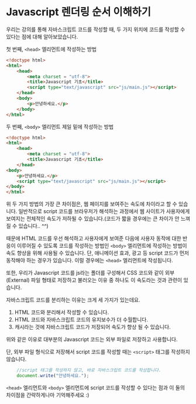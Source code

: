 # Javascript 렌더링 순서 이해하기

우리는 강의를 통해 자바스크립트 코드를 작성할 때, 두 가지 위치에 코드를 작성할 수 있다는 점에 대해 알아보았습니다.

첫 번째, `<head>` 엘리먼트에 작성하는 방법

```html
<!doctype html>
<html>
    <head>
        <meta charset = "utf-8">
        <title>Javascript 기초</title>
        <script type="text/javascript" src="js/main.js"></script>
    </head>
    <body>
        <p>안녕하세요.</p>
    </body>
</html>
```

두 번째, `<body>` 엘리먼트 제일 밑에 작성하는 방법
```html
<!doctype html>
<html>
    <head>
        <meta charset = "utf-8">
        <title>Javascript 기초</title>
    </head>
<body>
    <p>안녕하세요.</p>
    <script type="text/javascript" src="js/main.js"></script>
</body>
</html>
```

위 두 가지 방법의 가장 큰 차이점은, 웹 페이지를 보여주는 속도에 차이라고 할 수 있습니다. 일반적으로 script 코드를 브라우저가 해석하는 과정에서 웹 사이트가 사용자에게 보여지는 전체적인 속도가 저하될 수 있습니다.(코드가 짧을 경우에는 큰 차이가 안 느껴질 수 있습니다.. ^^)  

때문에 HTML 코드를 우선 해석하고 사용자에게 보여준 다음에 사용자 동작에 대한 반응이 이루어질 수 있도록 코드를 작성하는 방법인 `<body>` 엘리먼트에 작성하는 방법이 속도 향상을 위해 사용될 수 있습니다. 단, 애니메이션 효과, 광고 등 script 코드가 먼저 동작해야 하는 경우가 있습니다. 이럴 경우에는 `<head>` 엘리먼트에 작성됩니다.

또한, 우리가 Javascript 코드를 js라는 폴더를 구성해서 CSS 코드와 같이 외부(External) 파일 형태로 저장하고 불러오는 이유 중 하나도 이 속도라는 것과 관련이 있습니다.

자바스크립트 코드를 분리하는 이유는 크게 세 가지가 있는데요. 

1. HTML 코드와 분리해서 작성할 수 있습니다.
2. HTML 코드와 자바스크립트 코드의 유지보수가 더 수월합니다.
3. 캐시라는 것에 자바스크립트 코드가 저장되어 속도가 향상 될 수 있습니다.

위와 같은 이유로 대부분의 Javascript 코드는 외부 파일로 저장하고 사용합니다. 

단, 외부 파일 형식으로 저장해서 script 코드를 작성할 때는 `<script>` 태그를 작성하지 않습니다.

```Javascript
    //script 태그를 작성하지 않고, 바로 자바스크립트 코드를 작성합니다.
    document.write("안녕하세요.");
```

`<head>` 엘리먼트와 `<body>` 엘리먼트에 script 코드를 작성할 수 있다는 점과 이 둘의 차이점을 간략하게나마 기억해주세요 :)
